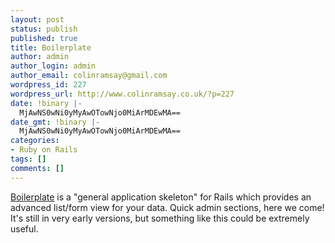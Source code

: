 ```yaml
---
layout: post
status: publish
published: true
title: Boilerplate
author: admin
author_login: admin
author_email: colinramsay@gmail.com
wordpress_id: 227
wordpress_url: http://www.colinramsay.co.uk/?p=227
date: !binary |-
  MjAwNS0wNi0yMyAwOTowNjo0MiArMDEwMA==
date_gmt: !binary |-
  MjAwNS0wNi0yMyAwOTowNjo0MiArMDEwMA==
categories:
- Ruby on Rails
tags: []
comments: []
---
```

<p><a href="http://www.schuerig.de/michael/boilerplate/">Boilerplate</a> is a "general application skeleton" for Rails which provides an advanced list/form view for your data. Quick admin sections, here we come! It's still in very early versions, but something like this could be extremely useful.</p>
